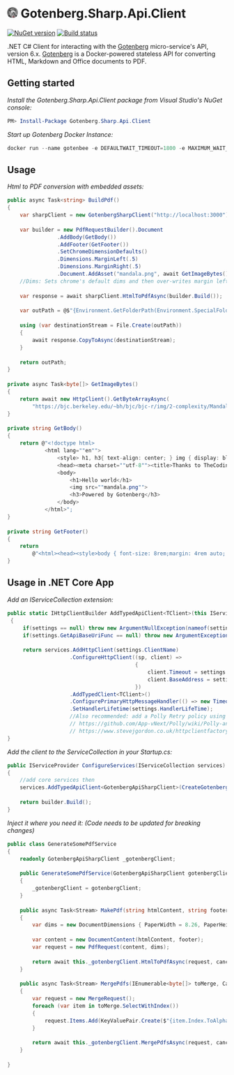 # <img src="https://github.com/ChangemakerStudios/GotenbergSharpApiClient/raw/master/lib/Resources/gotenbergSharpClient.PNG" width="24" height="24" /> Gotenberg.Sharp.Api.Client

[![NuGet version](https://badge.fury.io/nu/Gotenberg.Sharp.Api.Client.svg)](https://badge.fury.io/nu/Gotenberg.Sharp.Api.Client) [![Build status](https://ci.appveyor.com/api/projects/status/s8lvj93xewlsylxh/branch/master?svg=true)](https://ci.appveyor.com/project/Jaben/gotenbergsharpapiclient/branch/master)

.NET C# Client for interacting with the [Gotenberg](https://thecodingmachine.github.io/gotenberg) micro-service's API, version 6.x.
[Gotenberg](https://thecodingmachine.github.io/gotenberg) is a Docker-powered stateless API for converting HTML, Markdown and Office documents to PDF.

## Getting started
*Install the Gotenberg.Sharp.Api.Client package from Visual Studio's NuGet console:*

```powershell
PM> Install-Package Gotenberg.Sharp.Api.Client
```

*Start up Gotenberg Docker Instance:*

```powershell
docker run --name gotenbee -e DEFAULTWAIT_TIMEOUT=1800 -e MAXIMUM_WAIT_TIMEOUT=1800 -e LOG_LEVL=DEBUG -p:3000:3000 "thecodingmachine/gotenberg:latest"
```

## Usage
*Html to PDF conversion with embedded assets:*

```csharp
public async Task<string> BuildPdf()
{
	var sharpClient = new GotenbergSharpClient("http://localhost:3000");

	var builder = new PdfRequestBuilder().Document
			    .AddBody(GetBody())
			    .AddFooter(GetFooter())
			    .SetChromeDimensionDefaults()
			    .Dimensions.MarginLeft(.5)
			    .Dimensions.MarginRight(.5)
			    .Document.AddAsset("mandala.png", await GetImageBytes());
	//Dims: Sets chrome's default dims and then over-writes margin left/right

	var response = await sharpClient.HtmlToPdfAsync(builder.Build());

	var outPath = @$"{Environment.GetFolderPath(Environment.SpecialFolder.Desktop)}\Gotenberg.pdf";

	using (var destinationStream = File.Create(outPath))
	{
		await response.CopyToAsync(destinationStream);
	}

	return outPath;
}

private async Task<byte[]> GetImageBytes()
{
	return await new HttpClient().GetByteArrayAsync(
		"https://bjc.berkeley.edu/~bh/bjc/bjc-r/img/2-complexity/Mandala_img/ColorMandala1.png");
}

private string GetBody()
{
	return @"<!doctype html>
			<html lang=""en"">
				<style> h1, h3{ text-align: center; } img { display: block; margin-left: auto;margin-right: auto; width: 88%;}  </style>
				<head><meta charset=""utf-8""><title>Thanks to TheCodingMachine</title></head>  
				<body>
					<h1>Hello world</h1>
					<img src=""mandala.png"">
					<h3>Powered by Gotenberg</h3>
				</body>
			</html>";
}

private string GetFooter()
{
	return
		@"<html><head><style>body { font-size: 8rem;margin: 4rem auto; }  </style></head><body><p><span class=""pageNumber""></span> of <span class=""totalPages""> pages</span> PDF Created on <span class=""date""></span> <span class=""title""></span></p></body></html>";
}
```

## Usage in .NET Core App
*Add an IServiceCollection extension:*

```csharp
public static IHttpClientBuilder AddTypedApiClient<TClient>(this IServiceCollection services, InnerClientSettings settings) where TClient: class 
 {
     if(settings == null) throw new ArgumentNullException(nameof(settings));
     if(settings.GetApiBaseUriFunc == null) throw new ArgumentException(nameof(settings.GetApiBaseUriFunc));

     return services.AddHttpClient(settings.ClientName)
                    .ConfigureHttpClient((sp, client) =>
                                         {
                                             client.Timeout = settings.Timeout;
                                             client.BaseAddress = settings.GetApiBaseUriFunc(sp);
                                         })
                    .AddTypedClient<TClient>()
                    .ConfigurePrimaryHttpMessageHandler(() => new TimeoutHandler(new HttpClientHandler { AutomaticDecompression = DecompressionMethods.GZip | DecompressionMethods.Deflate }))
                    .SetHandlerLifetime(settings.HandlerLifeTime);
                    //Also recommended: add a Polly Retry policy using https://www.nuget.org/packages/Polly
                    // https://github.com/App-vNext/Polly/wiki/Polly-and-HttpClientFactory
                    // https://www.stevejgordon.co.uk/httpclientfactory-using-polly-for-transient-fault-handling
}
```

*Add the client to the ServiceCollection in your Startup.cs:*

```csharp
public IServiceProvider ConfigureServices(IServiceCollection services)
{
	//add core services then
	services.AddTypedApiClient<GotenbergApiSharpClient>(CreateGotenbergClientSettings());

	return builder.Build();
}
```

*Inject it where you need it: (Code needs to be updated for breaking changes)*

```csharp
public class GenerateSomePdfService
{
	readonly GotenbergApiSharpClient _gotenbergClient;
	
	public GenerateSomePdfService(GotenbergApiSharpClient gotenbergClient)
	{
		_gotenbergClient = gotenbergClient;
	}

	public async Task<Stream> MakePdf(string htmlContent, string footer, CancellationToken cancelToken = default)
	{
		var dims = new DocumentDimensions { PaperWidth = 8.26, PaperHeight = 11.69, Landscape = false, MarginBottom = .38 };

		var content = new DocumentContent(htmlContent, footer);
		var request = new PdfRequest(content, dims);

		return await this._gotenbergClient.HtmlToPdfAsync(request, cancelToken).ConfigureAwait(false);
	}

	public async Task<Stream> MergePdfs(IEnumerable<byte[]> toMerge, CancellationToken cancelToken = default)
	{
		var request = new MergeRequest();
		foreach (var item in toMerge.SelectWithIndex())
		{
			request.Items.Add(KeyValuePair.Create($"{item.Index.ToAlphabeticallySortableName()}.pdf", item.Value));
		}

		return await this._gotenbergClient.MergePdfsAsync(request, cancelToken).ConfigureAwait(false);
	}

}
```
